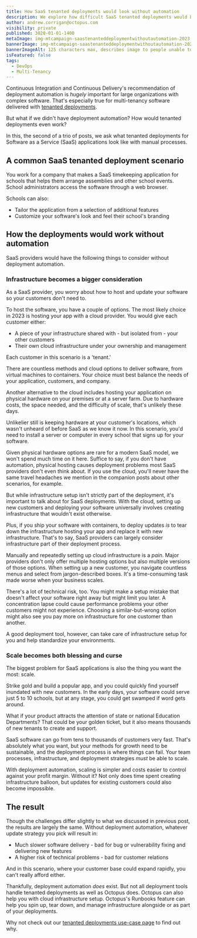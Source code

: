 ```yaml
---
title: How SaaS tenanted deployments would look without automation
description: We explore how difficult SaaS tenanted deployments would be if we didn't have automation.
author: andrew.corrigan@octopus.com
visibility: private
published: 3020-01-01-1400
metaImage: img-mtcampaign-saastenanteddeploymentwithoutautomation-2023.png
bannerImage: img-mtcampaign-saastenanteddeploymentwithoutautomation-2023.png
bannerImageAlt: 125 characters max, describes image to people unable to see it.
isFeatured: false
tags: 
  - DevOps
  - Multi-Tenancy
---
```


Continuous Integration and Continuous Delivery's recommendation of deployment automation is *hugely* important for large organizations with complex software. That's especially true for multi-tenancy software delivered with [tenanted deployments](https://octopus.com/blog/what-are-tenanted-deployments).

But what if we didn't have deployment automation? How would tenanted deployments even work?

In this, the second of a trio of posts, we ask what tenanted deployments for Software as a Service (SaaS) applications look like with manual processes.

## A common SaaS tenanted deployment scenario

You work for a company that makes a SaaS timekeeping application for schools that helps them arrange assemblies and other school events. School administrators access the software through a web browser.

Schools can also:

- Tailor the application from a selection of additional features
- Customize your software's look and feel their school's branding

## How the deployments would work without automation

SaaS providers would have the following things to consider without deployment automation.

### Infrastructure becomes a bigger consideration

As a SaaS provider, you worry about how to host and update your software so your customers don't need to.

To host the software, you have a couple of options. The most likely choice in 2023 is hosting your app with a cloud provider. You would give each customer either:

- A piece of your infrastructure shared with - but isolated from - your other customers
- Their own cloud infrastructure under your ownership and management

Each customer in this scenario is a 'tenant.'

There are countless methods and cloud options to deliver software, from virtual machines to containers. Your choice must best balance the needs of your application, customers, and company.

Another alternative to the cloud includes hosting your application on physical hardware on your premises or at a server farm. Due to hardware costs, the space needed, and the difficulty of scale, that's unlikely these days.

Unlikelier still is keeping hardware at your customer's locations, which wasn't unheard of before SaaS as we know it now. In this scenario, you'd need to install a server or computer in every school that signs up for your software.

Given physical hardware options are rare for a modern SaaS model, we won't spend much time on it here. Suffice to say, if you don't have automation, physical hosting causes deployment problems most SaaS providers don't even think about. If you use the cloud, you'll never have the same travel headaches we mention in the companion posts about other scenarios, for example.

But while infrastructure setup isn't strictly part of the deployment, it's important to talk about for SaaS deployments. With the cloud, setting up new customers and deploying your software universally involves creating infrastructure that wouldn't exist otherwise.

Plus, if you ship your software with containers, to deploy updates *is* to tear down the infrastructure hosting your app and replace it with new infrastructure. That's to say, SaaS providers can largely consider infrastructure part of their deployment process.

Manually and repeatedly setting up cloud infrastructure is a *pain*. Major providers don't only offer multiple hosting options but also multiple versions of those options. When setting up a new customer, you navigate countless menus and select from jargon-described boxes. It's a time-consuming task made worse when your business scales.

There's a lot of technical risk, too. You might make a setup mistake that doesn't affect your software right away but might limit you later. A concentration lapse could cause performance problems your other customers might not experience. Choosing a similar-but-wrong option might also see you pay more on infrastructure for one customer than another.

A good deployment tool, however, can take care of infrastructure setup for you and help standardize your environments.

### Scale becomes both blessing and curse

The biggest problem for SaaS applications is also the thing you want the most: scale.

Strike gold and build a popular app, and you could quickly find yourself inundated with new customers. In the early days, your software could serve just 5 to 10 schools, but at any stage, you could get swamped if word gets around.

What if your product attracts the attention of state or national Education Departments? That could be your golden ticket, but it also means thousands of new tenants to create and support.

SaaS software can go from tens to thousands of customers very fast. That's absolutely what you want, but your methods for growth need to be sustainable, and the deployment process is where things can fail. Your team processes, infrastructure, and deployment strategies *must* be able to scale.

With deployment automation, scaling is simpler and costs easier to control against your profit margin. Without it? Not only does time spent creating infrastructure balloon, but updates for existing customers could also become impossible.

## The result

Though the challenges differ slightly to what we discussed in previous post, the results are largely the same. Without deployment automation, whatever update strategy you pick will result in:

- Much slower software delivery - bad for bug or vulnerability fixing and delivering new features
- A higher risk of technical problems - bad for customer relations

And in this scenario, where your customer base could expand rapidly, you can't really afford either.

Thankfully, deployment automation *does* exist. But not all deployment tools handle tenanted deployments as well as Octopus does. Octopus can also help you with cloud infrastructure setup. Octopus's Runbooks feature can help you spin up, tear down, and manage infrastructure alongside or as part of your deployments.

Why not check out our [tenanted deployments use-case page](https://octopus.com/use-case/tenanted-deployments) to find out why.